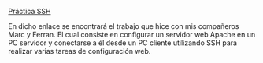 [Práctica SSH](https://docs.google.com/document/d/1m6WR7G52jTQHdt5S5IzcUL1iintui1Pc88ih3YuwFgQ/edit?usp=sharing)

En dicho enlace se encontrará el trabajo que hice con mis compañeros Marc y Ferran. El cual consiste en configurar un servidor web Apache en un PC servidor y conectarse a él desde un PC cliente utilizando SSH para realizar varias tareas de configuración web.

